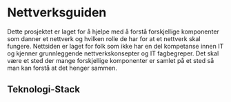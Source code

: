 # Nettverksguiden
Dette prosjektet er laget for å hjelpe med å forstå forskjellige komponenter som danner et nettverk og hvilken rolle de har for at et nettverk skal fungere. Nettsiden er laget for folk som ikke har en del kompetanse innen IT og kjenner grunnleggende nettverkskonsepter og IT fagbegreper. Det skal være et sted der mange forskjellige komponenter er samlet på et sted så man kan forstå at det henger sammen.

## Teknologi-Stack
